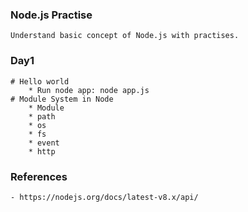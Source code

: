 ### Node.js Practise
    Understand basic concept of Node.js with practises.
 
 ### Day1
    # Hello world
        * Run node app: node app.js
	# Module System in Node
	    * Module
	    * path
	    * os
	    * fs
	    * event
	    * http 
	

### References
	- https://nodejs.org/docs/latest-v8.x/api/